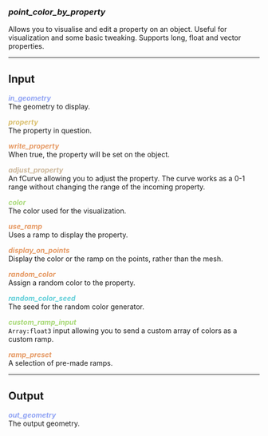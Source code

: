 ### ***point_color_by_property***
Allows you to visualise and edit a property on an object.  Useful for visualization and some basic tweaking.  Supports long, float and vector properties.<br />

***
## Input
<span style="color:#90A3F4">***in_geometry***</span>
<br />The geometry to display.  

<span style="color:#D9BE6C">***property***</span>
<br />The property in question.  

<span style="color:#E69963">***write_property***</span>
<br />When true, the property will be set on the object.

<span style="color:#CCB699">***adjust_property***</span>
<br />An fCurve allowing you to adjust the property.  The curve works as a 0-1 range without changing the range of the incoming property.

<span style="color:#A8D977">***color***</span>
<br />The color used for the visualization.  

<span style="color:#E69963">***use_ramp***</span>
<br />Uses a ramp to display the property.  

<span style="color:#E69963">***display_on_points***</span>
<br />Display the color or the ramp on the points, rather than the mesh.  

<span style="color:#E69963">***random_color***</span>
<br />Assign a random color to the property.

<span style="color:#62CFD9">***random_color_seed***</span>
<br />The seed for the random color generator.

<span style="color:#A8D977">***custom_ramp_input***</span>
<br />`Array:float3` input allowing you to send a custom array of colors as a custom ramp.  

<span style="color:#E69963">***ramp_preset***</span>
<br />A selection of pre-made ramps. 

***
## Output
<span style="color:#90A3F4">***out_geometry***</span>
<br />The output geometry.





